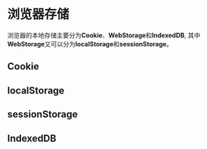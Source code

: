 # 浏览器存储

浏览器的本地存储主要分为**Cookie**、**WebStorage**和**IndexedDB**, 其中**WebStorage**又可以分为**localStorage**和**sessionStorage**。

## Cookie

## localStorage

## sessionStorage

## IndexedDB
